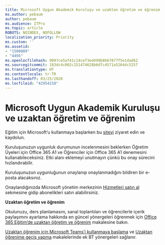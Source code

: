 ```yaml
---
title: Microsoft Uygun Akademik Kuruluşu ve uzaktan öğretim ve öğrenim
ms.author: pebaum
author: pebaum
ms.audience: ITPro
ms.topic: article
ROBOTS: NOINDEX, NOFOLLOW
localization_priority: Priority
ms.custom: ''
ms.assetid:
- "1500009"
- "4495"
ms.openlocfilehash: 9097ce5af41c14cef3ed499b8b67877f5e1dad62
ms.sourcegitcommit: 183dc4c002c151474628b6d7c4571a5264dc5257
ms.translationtype: HT
ms.contentlocale: tr-TR
ms.lasthandoff: 03/25/2020
ms.locfileid: "42954210"
---
```

# <a name="microsoft-qualified-academic-institution-and-remote-teaching-and-learning"></a>Microsoft Uygun Akademik Kuruluşu ve uzaktan öğretim ve öğrenim

Eğitim için Microsoft’u kullanmaya başlarken bu [siteyi](https://www.microsoft.com/microsoft-365/academic/compare-office-365-education-plans) ziyaret edin ve kaydolun.

Kuruluşunuzun uygunluk durumunun incelenmesini beklerken Öğretim Üyeleri için Office 365 A1 ve Öğrenciler için Office 365 A1 denemesini kullanabileceksiniz.  Etki alanı eklemeyi unutmayın çünkü bu onay sürecini hızlandırabilir.

Kuruluşunuzun uygunluğunun onaylanıp onaylanmadığını bildiren bir e-posta alacaksınız.  

Onaylandığınızda Microsoft yönetim merkezinin [Hizmetleri satın al](https://admin.microsoft.com/Adminportal/Home#/catalog) sekmesine gidip abonelikleri satın alabilirsiniz.

**Uzaktan öğretim ve öğrenim**

Okulunuzu, ders planlamasını, sanal toplantıları ve öğrencilerle içerik paylaşımını ayarlama hakkında en güncel yönergeleri öğrenmek için [Office 365 Eğitim’de uzaktan öğretim ve öğrenim](https://support.office.com/article/remote-teaching-and-learning-in-office-365-education-f651ccae-7b65-478b-8366-51bb884025c4) makalesine bakın.

[Uzaktan öğrenim için Microsoft Teams’i kullanmaya başlama](https://docs.microsoft.com/tr-TR/MicrosoftTeams/remote-learning-edu) ve [Uzaktan öğrenime geçiş yapma](https://www.microsoft.com/education/remote-learning) makalelerinde ek BT yönergeleri sağlanır.

